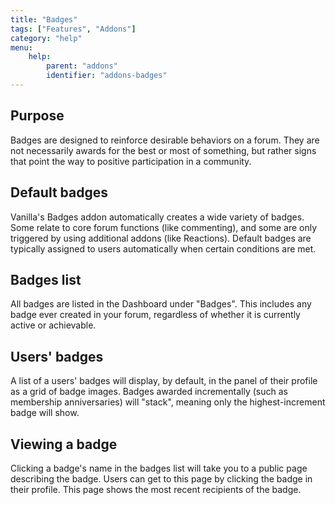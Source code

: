 ```yaml
---
title: "Badges"
tags: ["Features", "Addons"]
category: "help"
menu:
    help:
        parent: "addons"
        identifier: "addons-badges"
---
```


## Purpose

Badges are designed to reinforce desirable behaviors on a forum. They are not necessarily awards for the best or most of something, but rather signs that point the way to positive participation in a community.

## Default badges

Vanilla's Badges addon automatically creates a wide variety of badges. Some relate to core forum functions (like commenting), and some are only triggered by using additional addons (like Reactions). Default badges are typically assigned to users automatically when certain conditions are met.

## Badges list

All badges are listed in the Dashboard under "Badges". This includes any badge ever created in your forum, regardless of whether it is currently active or achievable.

## Users' badges

A list of a users' badges will display, by default, in the panel of their profile as a grid of badge images. Badges awarded incrementally (such as membership anniversaries) will "stack", meaning only the highest-increment badge will show.

## Viewing a badge

Clicking a badge's name in the badges list will take you to a public page describing the badge. Users can get to this page by clicking the badge in their profile. This page shows the most recent recipients of the badge.


